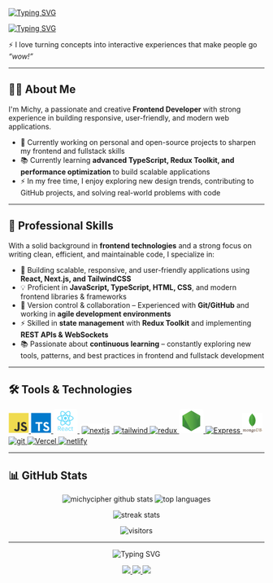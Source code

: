 [![Typing SVG](https://readme-typing-svg.demolab.com?font=Fira+Code&weight=600&size=28&pause=5000&color=1E90FF&center=true&vCenter=true&width=750&lines=👋+Hi%2C+I%E2%80%99m+Michy)](https://git.io/typing-svg)

[![Typing SVG](https://readme-typing-svg.demolab.com?font=Fira+Code&weight=400&pause=1200&color=20C997&center=true&vCenter=true&width=750&lines=Frontend+Developer+%7C+React+%26+Next.js;Clean+Code+%2B+Creative+Design;Building+Scalable+%26+Responsive+Web+Apps)](https://git.io/typing-svg)

⚡ I love turning concepts into interactive experiences that make people go *“wow!”*

---

## 👩‍💻 About Me  
I'm Michy, a passionate and creative **Frontend Developer** with strong experience in building responsive, user-friendly, and modern web applications.  

- 🔭 Currently working on personal and open-source projects to sharpen my frontend and fullstack skills  
- 📚 Currently learning **advanced TypeScript, Redux Toolkit, and performance optimization** to build scalable applications  
- ⚡ In my free time, I enjoy exploring new design trends, contributing to GitHub projects, and solving real-world problems with code  

---

## 💼 Professional Skills  
With a solid background in **frontend technologies** and a strong focus on writing clean, efficient, and maintainable code, I specialize in:  

- 🚀 Building scalable, responsive, and user-friendly applications using **React, Next.js, and TailwindCSS**  
- 💡 Proficient in **JavaScript, TypeScript, HTML, CSS**, and modern frontend libraries & frameworks  
- 🔄 Version control & collaboration – Experienced with **Git/GitHub** and working in **agile development environments**  
- ⚡ Skilled in **state management** with **Redux Toolkit** and implementing **REST APIs & WebSockets**  
- 📚 Passionate about **continuous learning** – constantly exploring new tools, patterns, and best practices in frontend and fullstack development  

---

## 🛠 Tools & Technologies  

<p align="left">  
  <!-- JavaScript -->
  <a href="https://developer.mozilla.org/en-US/docs/Web/JavaScript" target="_blank" rel="noreferrer">  
    <img src="https://raw.githubusercontent.com/devicons/devicon/master/icons/javascript/javascript-original.svg" alt="javascript" width="40" height="40"/>  
  </a>  

  <!-- TypeScript -->
  <a href="https://www.typescriptlang.org/" target="_blank" rel="noreferrer">  
    <img src="https://raw.githubusercontent.com/devicons/devicon/master/icons/typescript/typescript-original.svg" alt="typescript" width="40" height="40"/>  
  </a>  

  <!-- React (white wordmark for dark bg) -->
  <a href="https://react.dev/" target="_blank" rel="noreferrer">  
    <img src="https://raw.githubusercontent.com/devicons/devicon/master/icons/react/react-original-wordmark.svg" alt="react" width="40" height="40" style="background-color:white; border-radius:6px; padding:4px;"/>  
  </a>  

  <!-- Next.js (white logo) -->
  <a href="https://nextjs.org/" target="_blank" rel="noreferrer">  
    <img src="https://camo.githubusercontent.com/92ce1c051262bbe8c329848632e7ce3a5289de4c35182ae3d01ef1655f65c32b/68747470733a2f2f63646e2e6a7364656c6976722e6e65742f67682f64657669636f6e732f64657669636f6e2f69636f6e732f6e6578746a732f6e6578746a732d6f726967696e616c2e737667" alt="nextjs" width="40" height="40" style="background-color:white; border-radius:6px; padding:4px;"/>  
  </a>  

  <!-- Tailwind -->
  <a href="https://tailwindcss.com/" target="_blank" rel="noreferrer">  
    <img src="https://www.vectorlogo.zone/logos/tailwindcss/tailwindcss-icon.svg" alt="tailwind" width="40" height="40"/>  
  </a>  

  <!-- Redux -->
  <a href="https://redux-toolkit.js.org/" target="_blank" rel="noreferrer">  
    <img src="https://raw.githubusercontent.com/reduxjs/redux/master/logo/logo.png" alt="redux" width="40" height="40"/>  
  </a>  

  <!-- Node.js (white version) -->
  <a href="https://nodejs.org/" target="_blank" rel="noreferrer">  
    <img src="https://raw.githubusercontent.com/devicons/devicon/master/icons/nodejs/nodejs-original.svg" alt="nodejs" width="40" height="40" style="background-color:white; border-radius:6px; padding:4px;"/>  
  </a>  

<!-- Express -->
<a href="https://expressjs.com/" target="_blank" rel="noreferrer">  
  <img src="https://img.shields.io/badge/Express.js-black?style=round&logo=express&logoColor=white" alt="Express" width="100" height="100"/>  
</a>  

  <!-- MongoDB -->
  <a href="https://www.mongodb.com/" target="_blank" rel="noreferrer">  
    <img src="https://raw.githubusercontent.com/devicons/devicon/master/icons/mongodb/mongodb-original-wordmark.svg" alt="mongodb" width="40" height="40"/>  
  </a>  

  <!-- Git -->
  <a href="https://git-scm.com/" target="_blank" rel="noreferrer">  
    <img src="https://www.vectorlogo.zone/logos/git-scm/git-scm-icon.svg" alt="git" width="40" height="40"/>  
  </a>  

<!-- Vercel -->
<a href="https://vercel.com/" target="_blank" rel="noreferrer">  
  <img src="https://img.shields.io/badge/Vercel-black?style=round&logo=vercel&logoColor=white" alt="Vercel" width="100" height="100"/>  
</a>

  <!-- Netlify -->
  <a href="https://www.netlify.com/" target="_blank" rel="noreferrer">  
    <img src="https://www.vectorlogo.zone/logos/netlify/netlify-icon.svg" alt="netlify" width="40" height="40"/>  
  </a>  
</p>

---

## 📊 GitHub Stats  
<p align="center">
  <!-- Total Commits + PRs (Public + Private) -->
  <img src="https://github-readme-stats.vercel.app/api?username=michycipher&show_icons=true&include_all_commits=true&count_private=true&hide=contribs&custom_title=Michelle%20Utomi%20GitHub%20Stats&theme=tokyonight" alt="michycipher github stats" height="180"/>

  <!-- Top Languages -->
  <img src="https://github-readme-stats.vercel.app/api/top-langs/?username=michycipher&layout=compact&langs_count=8&theme=tokyonight" alt="top languages" height="180"/>
</p>

<p align="center">
  <img src="https://streak-stats.demolab.com?user=michycipher&theme=tokyonight" alt="streak stats" height="180"/>
</p>

<p align="center">
  <!-- Visitor Counter -->
  <img src="https://komarev.com/ghpvc/?username=michycipher&label=Visitors&color=1DA1F2&style=for-the-badge" alt="visitors"/>
</p>

---

<p align="center"> <img src="https://readme-typing-svg.demolab.com?font=Fira+Code&weight=500&size=22&pause=1000&color=36BCF7&center=true&vCenter=true&width=435&lines=Let's+Connect!;" alt="Typing SVG" /> </p>

<p align="center">
  <a href="https://michycipher.github.io/michelle-portfolio/" target="_blank">
    <img src="https://img.shields.io/badge/PORTFOLIO-%23000000.svg?style=for-the-badge&logo=vercel&logoColor=white" />
  </a>
  <a href="https://www.linkedin.com/in/michelle-utomi-9827981b4/" target="_blank">
    <img src="https://img.shields.io/badge/LINKEDIN-%230077B5.svg?style=for-the-badge&logo=linkedin&logoColor=white" />
  </a>
  <a href="https://x.com/am_michelle" target="_blank">
    <img src="https://img.shields.io/badge/TWITTER-%231DA1F2.svg?style=for-the-badge&logo=twitter&logoColor=white" />
  </a>
</p>



